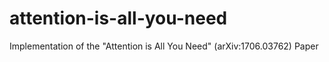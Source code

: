 # attention-is-all-you-need
Implementation of the "Attention is All You Need" (arXiv:1706.03762) Paper
